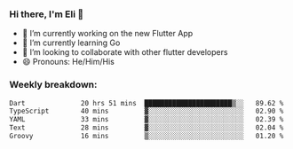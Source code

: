### Hi there, I'm Eli 👋
- 🔭 I’m currently working on the new Flutter App
- 🌱 I’m currently learning Go
- 🦄 I’m looking to collaborate with other flutter developers
- 😄 Pronouns: He/Him/His

### Weekly breakdown:
<!--START_SECTION:waka-->

```txt
Dart              20 hrs 51 mins  ██████████████████████▒░░   89.62 %
TypeScript        40 mins         ▓░░░░░░░░░░░░░░░░░░░░░░░░   02.90 %
YAML              33 mins         ▓░░░░░░░░░░░░░░░░░░░░░░░░   02.39 %
Text              28 mins         ▓░░░░░░░░░░░░░░░░░░░░░░░░   02.04 %
Groovy            16 mins         ▒░░░░░░░░░░░░░░░░░░░░░░░░   01.20 %
```

<!--END_SECTION:waka-->
